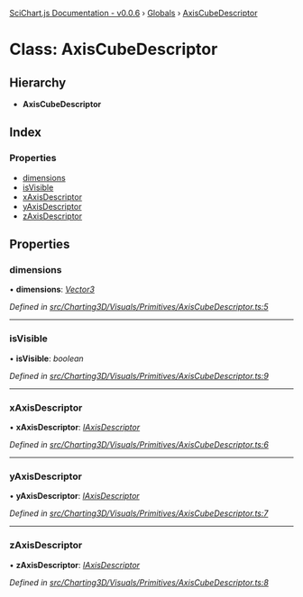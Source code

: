 [SciChart.js Documentation - v0.0.6](../README.md) › [Globals](../globals.md) › [AxisCubeDescriptor](axiscubedescriptor.md)

# Class: AxisCubeDescriptor

## Hierarchy

* **AxisCubeDescriptor**

## Index

### Properties

* [dimensions](axiscubedescriptor.md#dimensions)
* [isVisible](axiscubedescriptor.md#isvisible)
* [xAxisDescriptor](axiscubedescriptor.md#xaxisdescriptor)
* [yAxisDescriptor](axiscubedescriptor.md#yaxisdescriptor)
* [zAxisDescriptor](axiscubedescriptor.md#zaxisdescriptor)

## Properties

###  dimensions

• **dimensions**: *[Vector3](vector3.md)*

*Defined in [src/Charting3D/Visuals/Primitives/AxisCubeDescriptor.ts:5](https://github.com/ABTSoftware/SciChart.Dev/blob/272ab7fc7f/Web/src/SciChart/src/Charting3D/Visuals/Primitives/AxisCubeDescriptor.ts#L5)*

___

###  isVisible

• **isVisible**: *boolean*

*Defined in [src/Charting3D/Visuals/Primitives/AxisCubeDescriptor.ts:9](https://github.com/ABTSoftware/SciChart.Dev/blob/272ab7fc7f/Web/src/SciChart/src/Charting3D/Visuals/Primitives/AxisCubeDescriptor.ts#L9)*

___

###  xAxisDescriptor

• **xAxisDescriptor**: *[IAxisDescriptor](../interfaces/iaxisdescriptor.md)*

*Defined in [src/Charting3D/Visuals/Primitives/AxisCubeDescriptor.ts:6](https://github.com/ABTSoftware/SciChart.Dev/blob/272ab7fc7f/Web/src/SciChart/src/Charting3D/Visuals/Primitives/AxisCubeDescriptor.ts#L6)*

___

###  yAxisDescriptor

• **yAxisDescriptor**: *[IAxisDescriptor](../interfaces/iaxisdescriptor.md)*

*Defined in [src/Charting3D/Visuals/Primitives/AxisCubeDescriptor.ts:7](https://github.com/ABTSoftware/SciChart.Dev/blob/272ab7fc7f/Web/src/SciChart/src/Charting3D/Visuals/Primitives/AxisCubeDescriptor.ts#L7)*

___

###  zAxisDescriptor

• **zAxisDescriptor**: *[IAxisDescriptor](../interfaces/iaxisdescriptor.md)*

*Defined in [src/Charting3D/Visuals/Primitives/AxisCubeDescriptor.ts:8](https://github.com/ABTSoftware/SciChart.Dev/blob/272ab7fc7f/Web/src/SciChart/src/Charting3D/Visuals/Primitives/AxisCubeDescriptor.ts#L8)*
